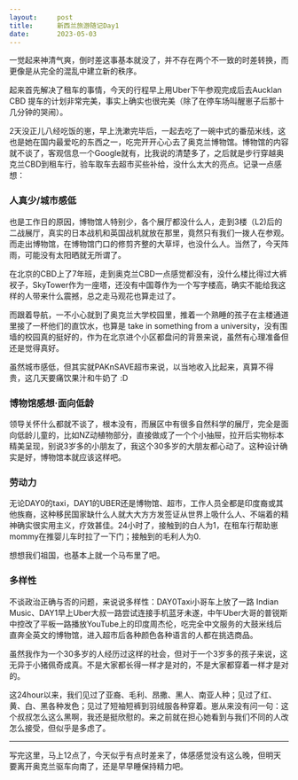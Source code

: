 ```yaml
---
layout:     post
title:      新西兰旅游随记Day1
date:       2023-05-03
---
```


一觉起来神清气爽，倒时差这事基本就没了，并不存在两个不一致的时差转换，而更像是从完全的混乱中建立新的秩序。

起来首先解决了租车的事情，今天的行程早上用Uber下午参观完成后去Aucklan CBD 提车的计划非常完美，事实上确实也很完美（除了在停车场叫醒崽子后那十几分钟的哭闹）。

2天没正儿八经吃饭的崽，早上洗漱完毕后，一起去吃了一碗中式的番茄米线，这也是她在国内最爱吃的东西之一，吃完开开心心去了奥克兰博物馆。博物馆的内容就不谈了，客观信息一个Google就有，比我说的清楚多了，之后就是步行穿越奥克兰CBD到租车行，验车取车去超市买些补给，没什么太大的亮点。记录一点感想：

### 人真少/城市感低

也是工作日的原因，博物馆人特别少，各个展厅都没什么人，走到3楼（L2)后的二战展厅，真实的日本战机和英国战机就放在那里，竟然只有我们一拨人在参观。而走出博物馆，在博物馆门口的修剪齐整的大草坪，也没什么人。当然了，今天阵雨，可能没有太阳晒就无所谓了。

在北京的CBD上了7年班，走到奥克兰CBD一点感觉都没有，没什么楼比得过大裤衩子，SkyTower作为一座塔，还没有中国尊作为一个写字楼高，确实不能给我这样的人带来什么震撼，总之走马观花也算走过了。

而跟着导航，一不小心就到了奥克兰大学校园里，推着一个熟睡的孩子在主楼通道里接了一杯他们的直饮水，也算是 take in something from a university，没有围墙的校园真的挺好的，作为在北京进个小区都盘问的背景来说，虽然有心理准备但还是觉得真好。

虽然城市感低，但其实就PAKnSAVE超市来说，以当地收入比起来，真算不得贵，这几天要痛饮果汁和牛奶了 :D


### 博物馆感想·面向低龄

领导关怀什么都就不谈了，根本没有，而展区中有很多自然科学的展厅，完全是面向低龄儿童的，比如NZ动植物部分，直接做成了一个个小抽屉，拉开后实物标本精美呈现，别说3岁多的小朋友了，我这个30多岁的大朋友都心动了。这种设计确实是好，博物馆本就应该这样吧。

### 劳动力

无论DAY0的taxi，DAY1的UBER还是博物馆、超市，工作人员全都是印度裔或其他族裔，这种移民国家缺什么人就大大方方发签证从世界上吸什么人、不端着的精神确实很实用主义，疗效甚佳。24小时了，接触到的白人为1，在租车行帮助崽mommy在推婴儿车时拉了一下门；接触到的毛利人为0.

想想我们祖国，也基本上就一个马布里了吧。


### 多样性

不谈政治正确与否的问题，来说说多样性：DAY0Taxi小哥车上放了一路 Indian Music、DAY1早上Uber大叔一路尝试连接手机蓝牙未遂，中午Uber大哥的普锐斯中控改了平板一路播放YouTube上的印度周杰伦，吃完全中文服务的大鼓米线后直奔全英文的博物馆，进入超市后各种颜色各种语言的人都在挑选商品。

虽然我作为一个30多岁的人经历过这样的社会，但对于一个3岁多的孩子来说，这无异于小猪佩奇成真。不是大家都长得一样才是对的，不是大家都穿着一样才是对的。

这24hour以来，我们见过了亚裔、毛利、昂撒、黑人、南亚人种；见过了红、黄、白、黑各种发色；见过了短袖短裤到羽绒服各种穿着。崽从来没有问一句：这个叔叔怎么这么黑啊，我还是挺欣慰的。来之前就在担心她看到与我们不同的人改怎么接受，但似乎是多虑了。


---

写完这里，马上12点了，今天似乎有点时差来了，体感感觉没有这么晚，但明天要离开奥克兰驱车向南了，还是早早睡保持精力吧。
